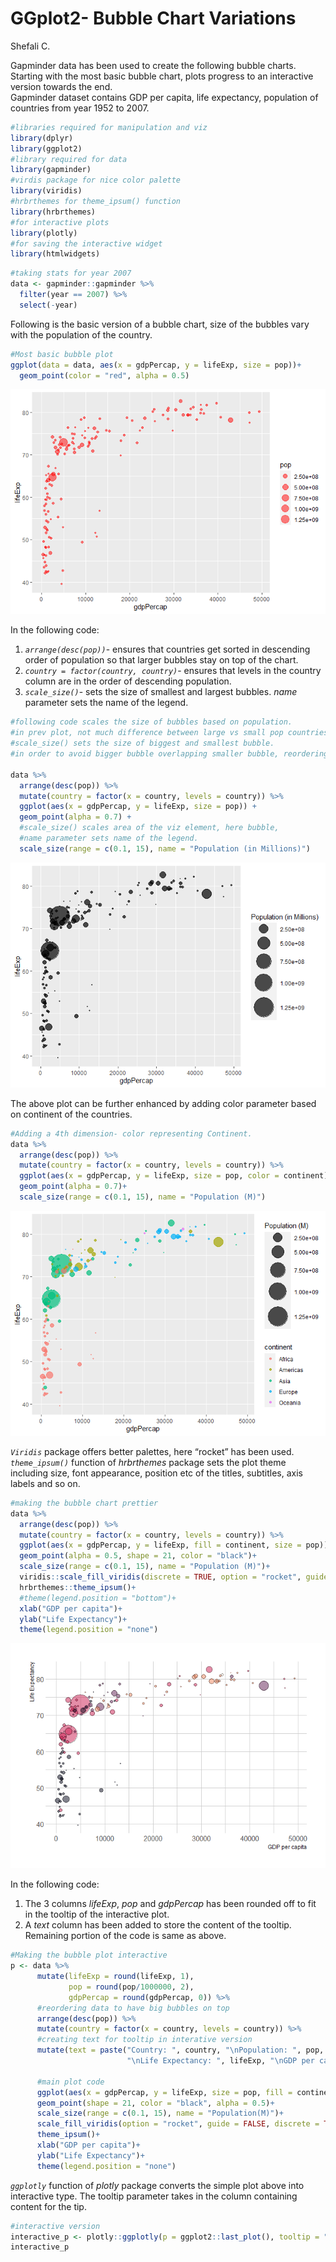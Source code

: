 GGplot2- Bubble Chart Variations
================
Shefali C.

Gapminder data has been used to create the following bubble charts.
Starting with the most basic bubble chart, plots progress to an
interactive version towards the end.  
Gapminder dataset contains GDP per capita, life expectancy, population
of countries from year 1952 to 2007.

``` r
#libraries required for manipulation and viz
library(dplyr)
library(ggplot2)
#library required for data
library(gapminder)
#virdis package for nice color palette
library(viridis)
#hrbrthemes for theme_ipsum() function
library(hrbrthemes)
#for interactive plots
library(plotly)
#for saving the interactive widget
library(htmlwidgets)
```

``` r
#taking stats for year 2007
data <- gapminder::gapminder %>% 
  filter(year == 2007) %>% 
  select(-year)
```

Following is the basic version of a bubble chart, size of the bubbles
vary with the population of the country.

``` r
#Most basic bubble plot
ggplot(data = data, aes(x = gdpPercap, y = lifeExp, size = pop))+
  geom_point(color = "red", alpha = 0.5)
```

![](bubble_charts_files/figure-gfm/unnamed-chunk-3-1.png)<!-- -->

In the following code:  
1. *`arrange(desc(pop))`*- ensures that countries get sorted in
descending order of population so that larger bubbles stay on top of the
chart.  
2. *`country = factor(country, country)`*- ensures that levels in the
country column are in the order of descending population.  
3. *`scale_size()`*- sets the size of smallest and largest bubbles.
*name* parameter sets the name of the legend.

``` r
#following code scales the size of bubbles based on population.
#in prev plot, not much difference between large vs small pop countries.
#scale_size() sets the size of biggest and smallest bubble. 
#in order to avoid bigger bubble overlapping smaller bubble, reordering has been done.

data %>% 
  arrange(desc(pop)) %>% 
  mutate(country = factor(x = country, levels = country)) %>% 
  ggplot(aes(x = gdpPercap, y = lifeExp, size = pop)) + 
  geom_point(alpha = 0.7) + 
  #scale_size() scales area of the viz element, here bubble,
  #name parameter sets name of the legend.
  scale_size(range = c(0.1, 15), name = "Population (in Millions)")
```

![](bubble_charts_files/figure-gfm/unnamed-chunk-4-1.png)<!-- -->

The above plot can be further enhanced by adding color parameter based
on continent of the countries.

``` r
#Adding a 4th dimension- color representing Continent.
data %>% 
  arrange(desc(pop)) %>% 
  mutate(country = factor(x = country, levels = country)) %>% 
  ggplot(aes(x = gdpPercap, y = lifeExp, size = pop, color = continent))+
  geom_point(alpha = 0.7)+
  scale_size(range = c(0.1, 15), name = "Population (M)")
```

![](bubble_charts_files/figure-gfm/unnamed-chunk-5-1.png)<!-- -->

*`Viridis`* package offers better palettes, here “rocket” has been
used.  
*`theme_ipsum()`* function of *hrbrthemes* package sets the plot theme
including size, font appearance, position etc of the titles, subtitles,
axis labels and so on.

``` r
#making the bubble chart prettier
data %>% 
  arrange(desc(pop)) %>% 
  mutate(country = factor(x = country, levels = country)) %>% 
  ggplot(aes(x = gdpPercap, y = lifeExp, fill = continent, size = pop))+
  geom_point(alpha = 0.5, shape = 21, color = "black")+
  scale_size(range = c(0.1, 15), name = "Population (M)")+
  viridis::scale_fill_viridis(discrete = TRUE, option = "rocket", guide = "none")+
  hrbrthemes::theme_ipsum()+
  #theme(legend.position = "bottom")+
  xlab("GDP per capita")+
  ylab("Life Expectancy")+
  theme(legend.position = "none")
```

![](bubble_charts_files/figure-gfm/unnamed-chunk-6-1.png)<!-- -->

In the following code:  
1. The 3 columns *lifeExp*, *pop* and *gdpPercap* has been rounded off
to fit in the tooltip of the interactive plot.  
2. A *text* column has been added to store the content of the tooltip.  
Remaining portion of the code is same as above.

``` r
#Making the bubble plot interactive
p <- data %>% 
      mutate(lifeExp = round(lifeExp, 1),
             pop = round(pop/1000000, 2),
             gdpPercap = round(gdpPercap, 0)) %>% 
      #reordering data to have big bubbles on top
      arrange(desc(pop)) %>% 
      mutate(country = factor(x = country, levels = country)) %>% 
      #creating text for tooltip in interative version
      mutate(text = paste("Country: ", country, "\nPopulation: ", pop,
                          "\nLife Expectancy: ", lifeExp, "\nGDP per capita: ", gdpPercap, sep = "")) %>% 
      
      #main plot code
      ggplot(aes(x = gdpPercap, y = lifeExp, size = pop, fill = continent, text = text))+
      geom_point(shape = 21, color = "black", alpha = 0.5)+
      scale_size(range = c(0.1, 15), name = "Population(M)")+
      scale_fill_viridis(option = "rocket", guide = FALSE, discrete = TRUE)+
      theme_ipsum()+
      xlab("GDP per capita")+
      ylab("Life Expectancy")+
      theme(legend.position = "none")
```

*`ggplotly`* function of *plotly* package converts the simple plot above
into interactive type. The tooltip parameter takes in the column
containing content for the tip.

``` r
#interactive version
interactive_p <- plotly::ggplotly(p = ggplot2::last_plot(), tooltip = "text")
interactive_p
```

<div id="htmlwidget-366fd58c0a623b01bb04" style="width:672px;height:480px;" class="plotly html-widget"></div>
<script type="application/json" data-for="htmlwidget-366fd58c0a623b01bb04">{"x":{"data":[{"x":[2014,5581,691,278,9270,2602,1107,1463,3820,6223,1056,1328,824,1045,1545,2042,1217,759,620,4797,470,1712,1043,1271,7093,1704,943,926,863,430,1441,863,12057,883,641,706,3633,1803,415,4811,1569,753,12570,579,13206,10957,4513,7670,986,12154,2082,1598],"y":[46.9,71.3,52.9,46.5,49.3,58.6,52.5,54.1,71.2,72.3,51.5,60,42.1,59.4,48.3,50.4,52.3,48.3,56.9,42.7,43.5,63.1,54.5,42.4,73.9,50.7,56,48.2,46.2,49.6,56.7,42.6,74,58.4,58,44.7,55.3,64.2,45.7,52.9,42.6,59.4,50.7,46.4,56.7,72.8,39.6,76.4,65.2,51.6,54.8,65.5],"text":["Country: Nigeria<br />Population: 135.03<br />Life Expectancy: 46.9<br />GDP per capita: 2014","Country: Egypt<br />Population: 80.26<br />Life Expectancy: 71.3<br />GDP per capita: 5581","Country: Ethiopia<br />Population: 76.51<br />Life Expectancy: 52.9<br />GDP per capita: 691","Country: Congo, Dem. Rep.<br />Population: 64.61<br />Life Expectancy: 46.5<br />GDP per capita: 278","Country: South Africa<br />Population: 44<br />Life Expectancy: 49.3<br />GDP per capita: 9270","Country: Sudan<br />Population: 42.29<br />Life Expectancy: 58.6<br />GDP per capita: 2602","Country: Tanzania<br />Population: 38.14<br />Life Expectancy: 52.5<br />GDP per capita: 1107","Country: Kenya<br />Population: 35.61<br />Life Expectancy: 54.1<br />GDP per capita: 1463","Country: Morocco<br />Population: 33.76<br />Life Expectancy: 71.2<br />GDP per capita: 3820","Country: Algeria<br />Population: 33.33<br />Life Expectancy: 72.3<br />GDP per capita: 6223","Country: Uganda<br />Population: 29.17<br />Life Expectancy: 51.5<br />GDP per capita: 1056","Country: Ghana<br />Population: 22.87<br />Life Expectancy: 60<br />GDP per capita: 1328","Country: Mozambique<br />Population: 19.95<br />Life Expectancy: 42.1<br />GDP per capita: 824","Country: Madagascar<br />Population: 19.17<br />Life Expectancy: 59.4<br />GDP per capita: 1045","Country: Cote d'Ivoire<br />Population: 18.01<br />Life Expectancy: 48.3<br />GDP per capita: 1545","Country: Cameroon<br />Population: 17.7<br />Life Expectancy: 50.4<br />GDP per capita: 2042","Country: Burkina Faso<br />Population: 14.33<br />Life Expectancy: 52.3<br />GDP per capita: 1217","Country: Malawi<br />Population: 13.33<br />Life Expectancy: 48.3<br />GDP per capita: 759","Country: Niger<br />Population: 12.89<br />Life Expectancy: 56.9<br />GDP per capita: 620","Country: Angola<br />Population: 12.42<br />Life Expectancy: 42.7<br />GDP per capita: 4797","Country: Zimbabwe<br />Population: 12.31<br />Life Expectancy: 43.5<br />GDP per capita: 470","Country: Senegal<br />Population: 12.27<br />Life Expectancy: 63.1<br />GDP per capita: 1712","Country: Mali<br />Population: 12.03<br />Life Expectancy: 54.5<br />GDP per capita: 1043","Country: Zambia<br />Population: 11.75<br />Life Expectancy: 42.4<br />GDP per capita: 1271","Country: Tunisia<br />Population: 10.28<br />Life Expectancy: 73.9<br />GDP per capita: 7093","Country: Chad<br />Population: 10.24<br />Life Expectancy: 50.7<br />GDP per capita: 1704","Country: Guinea<br />Population: 9.95<br />Life Expectancy: 56<br />GDP per capita: 943","Country: Somalia<br />Population: 9.12<br />Life Expectancy: 48.2<br />GDP per capita: 926","Country: Rwanda<br />Population: 8.86<br />Life Expectancy: 46.2<br />GDP per capita: 863","Country: Burundi<br />Population: 8.39<br />Life Expectancy: 49.6<br />GDP per capita: 430","Country: Benin<br />Population: 8.08<br />Life Expectancy: 56.7<br />GDP per capita: 1441","Country: Sierra Leone<br />Population: 6.14<br />Life Expectancy: 42.6<br />GDP per capita: 863","Country: Libya<br />Population: 6.04<br />Life Expectancy: 74<br />GDP per capita: 12057","Country: Togo<br />Population: 5.7<br />Life Expectancy: 58.4<br />GDP per capita: 883","Country: Eritrea<br />Population: 4.91<br />Life Expectancy: 58<br />GDP per capita: 641","Country: Central African Republic<br />Population: 4.37<br />Life Expectancy: 44.7<br />GDP per capita: 706","Country: Congo, Rep.<br />Population: 3.8<br />Life Expectancy: 55.3<br />GDP per capita: 3633","Country: Mauritania<br />Population: 3.27<br />Life Expectancy: 64.2<br />GDP per capita: 1803","Country: Liberia<br />Population: 3.19<br />Life Expectancy: 45.7<br />GDP per capita: 415","Country: Namibia<br />Population: 2.06<br />Life Expectancy: 52.9<br />GDP per capita: 4811","Country: Lesotho<br />Population: 2.01<br />Life Expectancy: 42.6<br />GDP per capita: 1569","Country: Gambia<br />Population: 1.69<br />Life Expectancy: 59.4<br />GDP per capita: 753","Country: Botswana<br />Population: 1.64<br />Life Expectancy: 50.7<br />GDP per capita: 12570","Country: Guinea-Bissau<br />Population: 1.47<br />Life Expectancy: 46.4<br />GDP per capita: 579","Country: Gabon<br />Population: 1.45<br />Life Expectancy: 56.7<br />GDP per capita: 13206","Country: Mauritius<br />Population: 1.25<br />Life Expectancy: 72.8<br />GDP per capita: 10957","Country: Swaziland<br />Population: 1.13<br />Life Expectancy: 39.6<br />GDP per capita: 4513","Country: Reunion<br />Population: 0.8<br />Life Expectancy: 76.4<br />GDP per capita: 7670","Country: Comoros<br />Population: 0.71<br />Life Expectancy: 65.2<br />GDP per capita: 986","Country: Equatorial Guinea<br />Population: 0.55<br />Life Expectancy: 51.6<br />GDP per capita: 12154","Country: Djibouti<br />Population: 0.5<br />Life Expectancy: 54.8<br />GDP per capita: 2082","Country: Sao Tome and Principe<br />Population: 0.2<br />Life Expectancy: 65.5<br />GDP per capita: 1598"],"type":"scatter","mode":"markers","marker":{"autocolorscale":false,"color":"rgba(3,5,26,1)","opacity":0.5,"size":[18.3865663196335,14.254927712455,13.9260323184903,12.8249232838387,10.6421282031354,10.4397711510612,9.93086250816028,9.60685349587032,9.36253705199693,9.30479232032546,8.72554562224901,7.76231123558828,7.27035415036606,7.13288002178796,6.92309322110239,6.86588097036787,6.20781231241685,5.99773353625273,5.90276880625378,5.7994921100306,5.77503558471994,5.76611478055771,5.71227667378182,5.64877055398685,5.30194406471441,5.29216452912471,5.2206723108142,5.00996222815631,4.94195613883092,4.8163785418679,4.73156875463059,4.15785209201895,4.12589970699782,4.01516258793015,3.74382374019505,3.54500362555687,3.32060039810666,3.09536920145155,3.05972941032048,2.49311401662423,2.46449075876356,2.27108148368266,2.23904653604148,2.12574123436853,2.11192450794138,1.96716411722942,1.87359762666281,1.57928362527165,1.48552509170945,1.29548436316508,1.22742196008304,0.377952755905512],"symbol":"circle","line":{"width":1.88976377952756,"color":"rgba(0,0,0,1)"}},"hoveron":"points","name":"Africa","legendgroup":"Africa","showlegend":true,"xaxis":"x","yaxis":"y","hoverinfo":"text","frame":null},{"x":[42952,9066,11978,7007,12779,36319,7409,11416,13172,6873,5186,8948,6025,3822,1202,3548,5728,4173,2749,9645,19329,10611,9809,7321,18009],"y":[78.2,72.4,76.2,72.9,75.3,80.7,71.4,73.7,78.6,75,70.3,78.3,72.2,65.6,60.9,70.2,71.9,71.8,72.9,78.8,78.7,76.4,75.5,72.6,69.8],"text":["Country: United States<br />Population: 301.14<br />Life Expectancy: 78.2<br />GDP per capita: 42952","Country: Brazil<br />Population: 190.01<br />Life Expectancy: 72.4<br />GDP per capita: 9066","Country: Mexico<br />Population: 108.7<br />Life Expectancy: 76.2<br />GDP per capita: 11978","Country: Colombia<br />Population: 44.23<br />Life Expectancy: 72.9<br />GDP per capita: 7007","Country: Argentina<br />Population: 40.3<br />Life Expectancy: 75.3<br />GDP per capita: 12779","Country: Canada<br />Population: 33.39<br />Life Expectancy: 80.7<br />GDP per capita: 36319","Country: Peru<br />Population: 28.67<br />Life Expectancy: 71.4<br />GDP per capita: 7409","Country: Venezuela<br />Population: 26.08<br />Life Expectancy: 73.7<br />GDP per capita: 11416","Country: Chile<br />Population: 16.28<br />Life Expectancy: 78.6<br />GDP per capita: 13172","Country: Ecuador<br />Population: 13.76<br />Life Expectancy: 75<br />GDP per capita: 6873","Country: Guatemala<br />Population: 12.57<br />Life Expectancy: 70.3<br />GDP per capita: 5186","Country: Cuba<br />Population: 11.42<br />Life Expectancy: 78.3<br />GDP per capita: 8948","Country: Dominican Republic<br />Population: 9.32<br />Life Expectancy: 72.2<br />GDP per capita: 6025","Country: Bolivia<br />Population: 9.12<br />Life Expectancy: 65.6<br />GDP per capita: 3822","Country: Haiti<br />Population: 8.5<br />Life Expectancy: 60.9<br />GDP per capita: 1202","Country: Honduras<br />Population: 7.48<br />Life Expectancy: 70.2<br />GDP per capita: 3548","Country: El Salvador<br />Population: 6.94<br />Life Expectancy: 71.9<br />GDP per capita: 5728","Country: Paraguay<br />Population: 6.67<br />Life Expectancy: 71.8<br />GDP per capita: 4173","Country: Nicaragua<br />Population: 5.68<br />Life Expectancy: 72.9<br />GDP per capita: 2749","Country: Costa Rica<br />Population: 4.13<br />Life Expectancy: 78.8<br />GDP per capita: 9645","Country: Puerto Rico<br />Population: 3.94<br />Life Expectancy: 78.7<br />GDP per capita: 19329","Country: Uruguay<br />Population: 3.45<br />Life Expectancy: 76.4<br />GDP per capita: 10611","Country: Panama<br />Population: 3.24<br />Life Expectancy: 75.5<br />GDP per capita: 9809","Country: Jamaica<br />Population: 2.78<br />Life Expectancy: 72.6<br />GDP per capita: 7321","Country: Trinidad and Tobago<br />Population: 1.06<br />Life Expectancy: 69.8<br />GDP per capita: 18009"],"type":"scatter","mode":"markers","marker":{"autocolorscale":false,"color":"rgba(97,31,83,1)","opacity":0.5,"size":[27.2825794154546,21.7451006605947,16.5327637297084,10.6690422361451,10.1990316081709,9.3128721284943,8.65319555883797,8.2678100420112,6.59708846644807,6.08901451216758,5.83266520779059,5.57292749490477,5.06160272541844,5.00996222815631,4.84608540442204,4.56254071730182,4.40435315014602,4.32288139895835,4.00854345627191,3.45251497968349,3.37727281990004,3.17389819454191,3.08205932659378,2.86908546776082,1.81620889768226],"symbol":"circle","line":{"width":1.88976377952756,"color":"rgba(0,0,0,1)"}},"hoveron":"points","name":"Americas","legendgroup":"Americas","showlegend":true,"xaxis":"x","yaxis":"y","hoverinfo":"text","frame":null},{"x":[4959,2452,3541,2606,1391,31656,3190,2442,11606,7458,23348,944,975,1091,21655,4471,12452,1593,28718,2281,3970,4185,1714,39725,25523,4519,47143,3025,10461,22316,3096,47307,29796],"y":[73,64.7,70.7,65.5,64.1,82.6,71.7,74.2,71,70.6,78.6,62.1,43.8,63.8,72.8,59.5,74.2,67.3,78.4,62.7,72.4,74.1,59.7,82.2,80.7,72.5,80,73.4,72,75.6,66.8,77.6,75.6],"text":["Country: China<br />Population: 1318.68<br />Life Expectancy: 73<br />GDP per capita: 4959","Country: India<br />Population: 1110.4<br />Life Expectancy: 64.7<br />GDP per capita: 2452","Country: Indonesia<br />Population: 223.55<br />Life Expectancy: 70.7<br />GDP per capita: 3541","Country: Pakistan<br />Population: 169.27<br />Life Expectancy: 65.5<br />GDP per capita: 2606","Country: Bangladesh<br />Population: 150.45<br />Life Expectancy: 64.1<br />GDP per capita: 1391","Country: Japan<br />Population: 127.47<br />Life Expectancy: 82.6<br />GDP per capita: 31656","Country: Philippines<br />Population: 91.08<br />Life Expectancy: 71.7<br />GDP per capita: 3190","Country: Vietnam<br />Population: 85.26<br />Life Expectancy: 74.2<br />GDP per capita: 2442","Country: Iran<br />Population: 69.45<br />Life Expectancy: 71<br />GDP per capita: 11606","Country: Thailand<br />Population: 65.07<br />Life Expectancy: 70.6<br />GDP per capita: 7458","Country: Korea, Rep.<br />Population: 49.04<br />Life Expectancy: 78.6<br />GDP per capita: 23348","Country: Myanmar<br />Population: 47.76<br />Life Expectancy: 62.1<br />GDP per capita: 944","Country: Afghanistan<br />Population: 31.89<br />Life Expectancy: 43.8<br />GDP per capita: 975","Country: Nepal<br />Population: 28.9<br />Life Expectancy: 63.8<br />GDP per capita: 1091","Country: Saudi Arabia<br />Population: 27.6<br />Life Expectancy: 72.8<br />GDP per capita: 21655","Country: Iraq<br />Population: 27.5<br />Life Expectancy: 59.5<br />GDP per capita: 4471","Country: Malaysia<br />Population: 24.82<br />Life Expectancy: 74.2<br />GDP per capita: 12452","Country: Korea, Dem. Rep.<br />Population: 23.3<br />Life Expectancy: 67.3<br />GDP per capita: 1593","Country: Taiwan<br />Population: 23.17<br />Life Expectancy: 78.4<br />GDP per capita: 28718","Country: Yemen, Rep.<br />Population: 22.21<br />Life Expectancy: 62.7<br />GDP per capita: 2281","Country: Sri Lanka<br />Population: 20.38<br />Life Expectancy: 72.4<br />GDP per capita: 3970","Country: Syria<br />Population: 19.31<br />Life Expectancy: 74.1<br />GDP per capita: 4185","Country: Cambodia<br />Population: 14.13<br />Life Expectancy: 59.7<br />GDP per capita: 1714","Country: Hong Kong, China<br />Population: 6.98<br />Life Expectancy: 82.2<br />GDP per capita: 39725","Country: Israel<br />Population: 6.43<br />Life Expectancy: 80.7<br />GDP per capita: 25523","Country: Jordan<br />Population: 6.05<br />Life Expectancy: 72.5<br />GDP per capita: 4519","Country: Singapore<br />Population: 4.55<br />Life Expectancy: 80<br />GDP per capita: 47143","Country: West Bank and Gaza<br />Population: 4.02<br />Life Expectancy: 73.4<br />GDP per capita: 3025","Country: Lebanon<br />Population: 3.92<br />Life Expectancy: 72<br />GDP per capita: 10461","Country: Oman<br />Population: 3.2<br />Life Expectancy: 75.6<br />GDP per capita: 22316","Country: Mongolia<br />Population: 2.87<br />Life Expectancy: 66.8<br />GDP per capita: 3096","Country: Kuwait<br />Population: 2.51<br />Life Expectancy: 77.6<br />GDP per capita: 47307","Country: Bahrain<br />Population: 0.71<br />Life Expectancy: 75.6<br />GDP per capita: 29796"],"type":"scatter","mode":"markers","marker":{"autocolorscale":false,"color":"rgba(203,27,79,1)","opacity":0.5,"size":[56.6929133858268,52.0538020669338,23.5561679163929,20.5439771393409,19.3884839433914,17.8744065303356,15.1629473758487,14.6816958356779,13.2841084671137,12.8692907739403,11.2165939445476,11.0736212710749,9.10863397505631,8.68655483605518,8.49620036040334,8.48137249851949,8.07334986677392,7.83201477074963,7.8110105442796,7.65402550932144,7.34498134397955,7.15776013277768,6.1664065358669,4.41628325153358,4.249022847715,4.12910719320838,3.61263511562292,3.40918137820358,3.3692424974201,3.06421024327712,2.91216300107646,2.73513413461064,1.48552509170945],"symbol":"circle","line":{"width":1.88976377952756,"color":"rgba(0,0,0,1)"}},"hoveron":"points","name":"Asia","legendgroup":"Asia","showlegend":true,"xaxis":"x","yaxis":"y","hoverinfo":"text","frame":null},{"x":[32170,8458,30470,33203,28570,28821,15390,10808,36798,27538,20510,33693,22833,9787,18009,33860,36126,37506,10681,35278,18678,33207,49357,7446,14619,40676,5937,25768,9254,36181],"y":[79.4,71.8,80.7,79.4,80.5,80.9,75.6,72.5,79.8,79.5,78.1,79.4,76.5,74,73.3,80.9,79.8,81.7,73,78.3,74.7,79.3,80.2,74.9,75.7,78.9,76.4,77.9,74.5,81.8],"text":["Country: Germany<br />Population: 82.4<br />Life Expectancy: 79.4<br />GDP per capita: 32170","Country: Turkey<br />Population: 71.16<br />Life Expectancy: 71.8<br />GDP per capita: 8458","Country: France<br />Population: 61.08<br />Life Expectancy: 80.7<br />GDP per capita: 30470","Country: United Kingdom<br />Population: 60.78<br />Life Expectancy: 79.4<br />GDP per capita: 33203","Country: Italy<br />Population: 58.15<br />Life Expectancy: 80.5<br />GDP per capita: 28570","Country: Spain<br />Population: 40.45<br />Life Expectancy: 80.9<br />GDP per capita: 28821","Country: Poland<br />Population: 38.52<br />Life Expectancy: 75.6<br />GDP per capita: 15390","Country: Romania<br />Population: 22.28<br />Life Expectancy: 72.5<br />GDP per capita: 10808","Country: Netherlands<br />Population: 16.57<br />Life Expectancy: 79.8<br />GDP per capita: 36798","Country: Greece<br />Population: 10.71<br />Life Expectancy: 79.5<br />GDP per capita: 27538","Country: Portugal<br />Population: 10.64<br />Life Expectancy: 78.1<br />GDP per capita: 20510","Country: Belgium<br />Population: 10.39<br />Life Expectancy: 79.4<br />GDP per capita: 33693","Country: Czech Republic<br />Population: 10.23<br />Life Expectancy: 76.5<br />GDP per capita: 22833","Country: Serbia<br />Population: 10.15<br />Life Expectancy: 74<br />GDP per capita: 9787","Country: Hungary<br />Population: 9.96<br />Life Expectancy: 73.3<br />GDP per capita: 18009","Country: Sweden<br />Population: 9.03<br />Life Expectancy: 80.9<br />GDP per capita: 33860","Country: Austria<br />Population: 8.2<br />Life Expectancy: 79.8<br />GDP per capita: 36126","Country: Switzerland<br />Population: 7.55<br />Life Expectancy: 81.7<br />GDP per capita: 37506","Country: Bulgaria<br />Population: 7.32<br />Life Expectancy: 73<br />GDP per capita: 10681","Country: Denmark<br />Population: 5.47<br />Life Expectancy: 78.3<br />GDP per capita: 35278","Country: Slovak Republic<br />Population: 5.45<br />Life Expectancy: 74.7<br />GDP per capita: 18678","Country: Finland<br />Population: 5.24<br />Life Expectancy: 79.3<br />GDP per capita: 33207","Country: Norway<br />Population: 4.63<br />Life Expectancy: 80.2<br />GDP per capita: 49357","Country: Bosnia and Herzegovina<br />Population: 4.55<br />Life Expectancy: 74.9<br />GDP per capita: 7446","Country: Croatia<br />Population: 4.49<br />Life Expectancy: 75.7<br />GDP per capita: 14619","Country: Ireland<br />Population: 4.11<br />Life Expectancy: 78.9<br />GDP per capita: 40676","Country: Albania<br />Population: 3.6<br />Life Expectancy: 76.4<br />GDP per capita: 5937","Country: Slovenia<br />Population: 2.01<br />Life Expectancy: 77.9<br />GDP per capita: 25768","Country: Montenegro<br />Population: 0.68<br />Life Expectancy: 74.5<br />GDP per capita: 9254","Country: Iceland<br />Population: 0.3<br />Life Expectancy: 81.8<br />GDP per capita: 36181"],"type":"scatter","mode":"markers","marker":{"autocolorscale":false,"color":"rgba(244,135,94,1)","opacity":0.5,"size":[14.4391700753201,13.4424834951389,12.4790383694837,12.4491861269535,12.1842505070531,10.2173830639487,9.97858340070844,7.66558663550358,6.65291838534897,5.40587287996326,5.38910111968809,5.32873818010531,5.28971660280932,5.27008909633924,5.22315512028513,4.98653522477458,4.76459286376635,4.58261079868699,4.5163007569737,3.93829968891566,3.93153739044076,3.85974040086791,3.64224380950749,3.61263511562292,3.59024950161532,3.44468168740449,3.23769223009799,2.46449075876356,1.45245575085415,0.868394029605704],"symbol":"circle","line":{"width":1.88976377952756,"color":"rgba(0,0,0,1)"}},"hoveron":"points","name":"Europe","legendgroup":"Europe","showlegend":true,"xaxis":"x","yaxis":"y","hoverinfo":"text","frame":null},{"x":[34435,25185],"y":[81.2,80.2],"text":["Country: Australia<br />Population: 20.43<br />Life Expectancy: 81.2<br />GDP per capita: 34435","Country: New Zealand<br />Population: 4.12<br />Life Expectancy: 80.2<br />GDP per capita: 25185"],"type":"scatter","mode":"markers","marker":{"autocolorscale":false,"color":"rgba(250,235,221,1)","opacity":0.5,"size":[7.35360711005146,3.4486008314081],"symbol":"circle","line":{"width":1.88976377952756,"color":"rgba(0,0,0,1)"}},"hoveron":"points","name":"Oceania","legendgroup":"Oceania","showlegend":true,"xaxis":"x","yaxis":"y","hoverinfo":"text","frame":null}],"layout":{"margin":{"t":71.7907845579078,"r":39.8505603985056,"b":86.8410128684101,"l":70.9007887090079},"font":{"color":"rgba(0,0,0,1)","family":"Arial Narrow","size":15.2760481527605},"xaxis":{"domain":[0,1],"automargin":true,"type":"linear","autorange":false,"range":[-2175.95,51810.95],"tickmode":"array","ticktext":["0","10000","20000","30000","40000","50000"],"tickvals":[0,10000,20000,30000,40000,50000],"categoryorder":"array","categoryarray":["0","10000","20000","30000","40000","50000"],"nticks":null,"ticks":"","tickcolor":null,"ticklen":3.81901203819012,"tickwidth":0,"showticklabels":true,"tickfont":{"color":"rgba(77,77,77,1)","family":"Arial Narrow","size":15.2760481527605},"tickangle":-0,"showline":false,"linecolor":null,"linewidth":0,"showgrid":true,"gridcolor":"rgba(204,204,204,1)","gridwidth":0.265670402656704,"zeroline":false,"anchor":"y","title":{"text":"GDP per capita","font":{"color":"rgba(0,0,0,1)","family":"Arial Narrow","size":11.9551681195517}},"hoverformat":".2f"},"yaxis":{"domain":[0,1],"automargin":true,"type":"linear","autorange":false,"range":[37.45,84.75],"tickmode":"array","ticktext":["40","50","60","70","80"],"tickvals":[40,50,60,70,80],"categoryorder":"array","categoryarray":["40","50","60","70","80"],"nticks":null,"ticks":"","tickcolor":null,"ticklen":3.81901203819012,"tickwidth":0,"showticklabels":true,"tickfont":{"color":"rgba(77,77,77,1)","family":"Arial Narrow","size":15.2760481527605},"tickangle":-0,"showline":false,"linecolor":null,"linewidth":0,"showgrid":true,"gridcolor":"rgba(204,204,204,1)","gridwidth":0.265670402656704,"zeroline":false,"anchor":"x","title":{"text":"Life Expectancy","font":{"color":"rgba(0,0,0,1)","family":"Arial Narrow","size":11.9551681195517}},"hoverformat":".2f"},"shapes":[{"type":"rect","fillcolor":null,"line":{"color":null,"width":0,"linetype":[]},"yref":"paper","xref":"paper","x0":0,"x1":1,"y0":0,"y1":1}],"showlegend":false,"legend":{"bgcolor":null,"bordercolor":null,"borderwidth":0,"font":{"color":"rgba(0,0,0,1)","family":"Arial Narrow","size":12.2208385222084}},"hovermode":"closest","barmode":"relative"},"config":{"doubleClick":"reset","modeBarButtonsToAdd":["hoverclosest","hovercompare"],"showSendToCloud":false},"source":"A","attrs":{"4a9c6c1f4dbd":{"x":{},"y":{},"size":{},"fill":{},"text":{},"type":"scatter"}},"cur_data":"4a9c6c1f4dbd","visdat":{"4a9c6c1f4dbd":["function (y) ","x"]},"highlight":{"on":"plotly_click","persistent":false,"dynamic":false,"selectize":false,"opacityDim":0.2,"selected":{"opacity":1},"debounce":0},"shinyEvents":["plotly_hover","plotly_click","plotly_selected","plotly_relayout","plotly_brushed","plotly_brushing","plotly_clickannotation","plotly_doubleclick","plotly_deselect","plotly_afterplot","plotly_sunburstclick"],"base_url":"https://plot.ly"},"evals":[],"jsHooks":[]}</script>

``` r
#saving the widget
htmlwidgets::saveWidget(widget = interactive_p, 
                        file = paste0(getwd(),"/gdp_vs_life_expectancy.html"))
```
